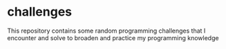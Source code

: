 # challenges
This repository contains some random programming challenges that I encounter and solve to broaden and practice my programming knowledge

